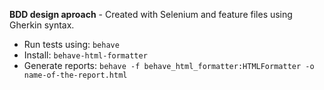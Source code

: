 **BDD design aproach** - Created with Selenium and feature files using Gherkin syntax.

* Run tests using:
`behave`
* Install:
`behave-html-formatter`
* Generate reports:
`behave -f behave_html_formatter:HTMLFormatter -o name-of-the-report.html`

